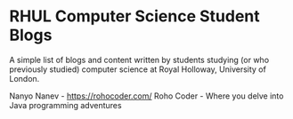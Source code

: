 # RHUL Computer Science Student Blogs

A simple list of blogs and content written by students studying (or who previously studied) computer science at Royal Holloway, University of London.


Nanyo Nanev - https://rohocoder.com/ Roho Coder - Where you delve into Java programming adventures
